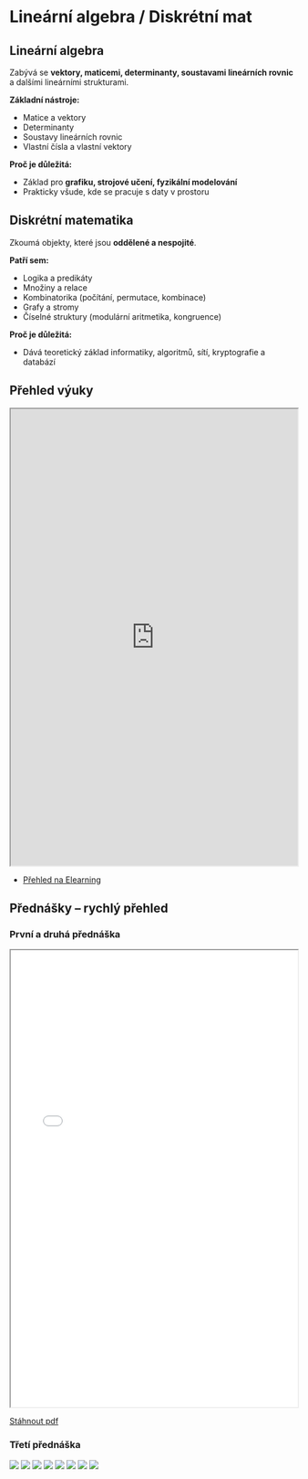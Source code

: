 # Lineární algebra / Diskrétní mat

## Lineární algebra

Zabývá se **vektory, maticemi, determinanty, soustavami lineárních rovnic** a dalšími lineárními strukturami.

**Základní nástroje:**

- Matice a vektory
- Determinanty
- Soustavy lineárních rovnic
- Vlastní čísla a vlastní vektory

**Proč je důležitá:**

- Základ pro **grafiku, strojové učení, fyzikální modelování**
- Prakticky všude, kde se pracuje s daty v prostoru

## Diskrétní matematika

Zkoumá objekty, které jsou **oddělené a nespojité**.

**Patří sem:**

- Logika a predikáty
- Množiny a relace
- Kombinatorika (počítání, permutace, kombinace)
- Grafy a stromy
- Číselné struktury (modulární aritmetika, kongruence)

**Proč je důležitá:**

- Dává teoretický základ informatiky, algoritmů, sítí, kryptografie a databází

## Přehled výuky

<iframe src="https://elearning.tul.cz/course/view.php?id=20460" width="100%" height="800px"></iframe>

- [Přehled na Elearning](https://elearning.tul.cz/course/view.php?id=20460)

## Přednášky – rychlý přehled

### První a druhá přednáška

<iframe src="KMA-PULA.pdf" width="100%" height="800px"></iframe>

[Stáhnout pdf](KMA-PULA.pdf)

### Třetí přednáška

![](1.jpg)
![](2.jpg)
![](3.jpg)
![](4.jpg)
![](5.jpg)
![](6.jpg)
![](7.jpg)
![](8.jpg)
